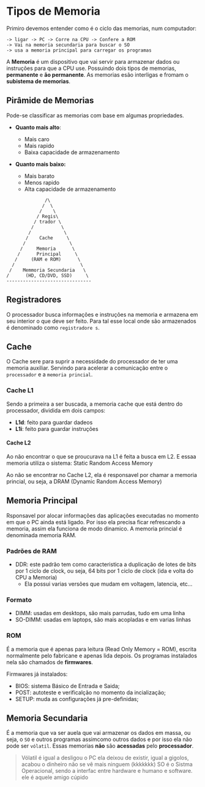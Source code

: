 # Tipos de Memoria
Primiro devemos entender como é o ciclo das memorias, num computador:
```
-> ligar -> PC -> Corre na CPU -> Confere a ROM 
-> Vai na memoria secundaria para buscar o SO 
-> usa a memoria principal para carregar os programas
```

A **Memoria** é um dispositivo que vai servir para armazenar dados ou instruções para que a CPU use.
Possuindo dois tipos de memorias, **permanente** e **ão permanente**.
As memorias esão interligas e fromam o **subistema de memorias**.


## Pirâmide de Memorias 
Pode-se classificar as memorias com base em algumas propriedades.

- **Quanto mais alto**:
    - Mais caro 
    - Mais rapido
    - Baixa capacidade de armazenamento

- **Quanto mais baixo:** 
    - Mais barato
    - Menos rapido
    - Alta capacidade de armazenamento

```
              /\
             /  \
            /    \
           / Regis\
          / trador \
         /          \
        /            \ 
       /    Cache     \
      /                \
     /     Memoria      \
    /      Principal     \
   /     (RAM e ROM)      \
  /                        \
 /    Memmoria Secundaria   \
/      (HD, CD/DVD, SSD)     \
-------------------------------
```

## Registradores
O processador busca informações e instruções na memoria e armazena em seu interior o que deve ser feito.
Para tal esse local onde são armazenados é denominado como `registradore
s`.

## Cache 
O Cache sere para suprir a necessidade do processador de ter uma memoria auxiliar.
Servindo para acelerar a comunicação entre o `processador` e a `memoria princial`.
### Cache L1
Sendo a primeira a ser buscada, a memoria cache que está dentro do processador, dividida em dois campos:
- **L1d**: feito para guardar dadeos
- **L1i**: feito para guardar instruções
#### Cache L2 
Ao não encontrar o que se proucurava na L1 é feita a busca em L2.
E essaa memoria utiliza o sistema: Static Random Access Memory

Ao não se encontrar no Cache L2, ela é responsavel por chamar a memoria princial, ou seja, a DRAM (Dynamic Random Access Memory)

## Memoria Principal
Rsponsavel por alocar informações das aplicações executadas no momento em que o PC ainda está ligado. Por isso ela precisa ficar refrescando a memoria, assim ela funciona de modo dinamico.
 A memoria princial é denominada memoria RAM. 
### Padrões de RAM  
 - DDR: este padrão tem como caracteristica a duplicação de lotes de bits por 1 ciclo de clock, ou seja, 64 bits por 1 ciclo de clock (ida e volta do CPU a Memoria)
    - Ela possui varias versões que mudam em voltagem, latencia, etc...
### Formato 
- DIMM: usadas em desktops, são mais parrudas, tudo em uma linha
- SO-DIMM: usadas em laptops, são mais acopladas e em varias linhas

### ROM
É a memoria que é apenas para leitura (Read Only Memory = ROM), escrita normalmente pelo fabricane e apenas lida depois. Os programas instalados nela são chamados de **firmwares**.

Firmwares já instalados:
- BIOS: sistema Básico de Entrada e Saida;
- POST: autoteste e verificalção no momento da incialização;
- SETUP: muda as configurações já pre-definidas;


## Memoria Secundaria 
É a memoria que va ser auela que vai armazenar os dados em massa, ou seja, o `SO` e outros programas assimcomo outros dados e por isso ela não pode ser `vólatil`.
Essas memorias **não** são **acessadas** pelo **processador**.

> Vólatil é igual a desligou o PC ela deixou de existir, igual a gigolos, acabou o dinheiro não se vê mais ninguem (kkkkkkk)
> SO é o Sistma Operacional, sendo a interfac entre hardware e humano e software. ele é aquele amigo cúpido

